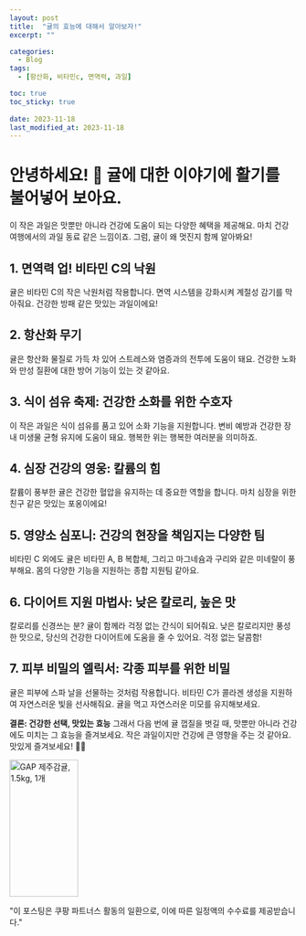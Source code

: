 ```yaml
---
layout: post
title:  "귤의 효능에 대해서 알아보자!"
excerpt: ""

categories:
  - Blog
tags:
  - [항산화, 비타민c, 면역력, 과일]

toc: true
toc_sticky: true
 
date: 2023-11-18
last_modified_at: 2023-11-18
---
```


# 안녕하세요! 🍊 귤에 대한 이야기에 활기를 불어넣어 보아요.

이 작은 과일은 맛뿐만 아니라 건강에 도움이 되는 다양한 혜택을 제공해요. 마치 건강 여행에서의 과일 동료 같은 느낌이죠. 그럼, 귤이 왜 멋진지 함께 알아봐요!

## 1. 면역력 업! 비타민 C의 낙원
귤은 비타민 C의 작은 낙원처럼 작용합니다. 면역 시스템을 강화시켜 계절성 감기를 막아줘요. 건강한 방패 같은 맛있는 과일이에요!

## 2. 항산화 무기
귤은 항산화 물질로 가득 차 있어 스트레스와 염증과의 전투에 도움이 돼요. 건강한 노화와 만성 질환에 대한 방어 기능이 있는 것 같아요.

## 3. 식이 섬유 축제: 건강한 소화를 위한 수호자
이 작은 과일은 식이 섬유를 품고 있어 소화 기능을 지원합니다. 변비 예방과 건강한 장 내 미생물 균형 유지에 도움이 돼요. 행복한 위는 행복한 여러분을 의미하죠.

## 4. 심장 건강의 영웅: 칼륨의 힘
칼륨이 풍부한 귤은 건강한 혈압을 유지하는 데 중요한 역할을 합니다. 마치 심장을 위한 친구 같은 맛있는 포옹이에요!

## 5. 영양소 심포니: 건강의 현장을 책임지는 다양한 팀
비타민 C 외에도 귤은 비타민 A, B 복합체, 그리고 마그네슘과 구리와 같은 미네랄이 풍부해요. 몸의 다양한 기능을 지원하는 종합 지원팀 같아요.

## 6. 다이어트 지원 마법사: 낮은 칼로리, 높은 맛
칼로리를 신경쓰는 분? 귤이 함께라 걱정 없는 간식이 되어줘요. 낮은 칼로리지만 풍성한 맛으로, 당신의 건강한 다이어트에 도움을 줄 수 있어요. 걱정 없는 달콤함!

## 7. 피부 비밀의 엘릭서: 각종 피부를 위한 비밀
귤은 피부에 스파 날을 선물하는 것처럼 작용합니다. 비타민 C가 콜라겐 생성을 지원하여 자연스러운 빛을 선사해줘요. 귤을 먹고 자연스러운 미모를 유지해보세요.

**결론: 건강한 선택, 맛있는 효능**
그래서 다음 번에 귤 껍질을 벗길 때, 맛뿐만 아니라 건강에도 미치는 그 효능을 즐겨보세요. 작은 과일이지만 건강에 큰 영향을 주는 것 같아요. 맛있게 즐겨보세요! 🌈🍊



<a href="https://link.coupang.com/a/bgqnh8" target="_blank" referrerpolicy="unsafe-url"><img src="https://image7.coupangcdn.com/image/affiliate/banner/3d380264a44343c31f6ce07301b0c483@2x.jpg" alt="GAP 제주감귤, 1.5kg, 1개" width="120" height="240"></a>

"이 포스팅은 쿠팡 파트너스 활동의 일환으로, 이에 따른 일정액의 수수료를 제공받습니다."